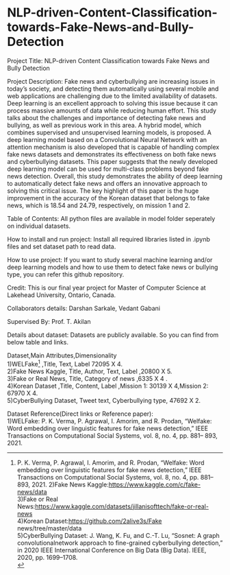 # NLP-driven-Content-Classification-towards-Fake-News-and-Bully-Detection
Project Title: NLP-driven Content Classification towards Fake News and Bully Detection

Project Description: Fake news and cyberbullying are increasing issues in today’s society, and detecting them automatically using several mobile and web applications are challenging due to the limited availability of datasets. Deep learning is an excellent approach to solving this issue because it can process massive amounts of data while reducing human effort. This study talks about the challenges and importance of detecting fake news and bullying, as well as previous work in this area. A hybrid model, which combines supervised and unsupervised learning models, is proposed. A deep learning model based on a Convolutional Neural Network with an attention mechanism is also developed that is capable of handling complex fake news datasets and demonstrates its effectiveness on both fake news and cyberbullying datasets. This paper suggests that the newly developed deep learning model can be used for multi-class problems beyond fake news detection. Overall, this study demonstrates the ability of deep learning to automatically detect fake news and offers an innovative approach to solving this critical issue. The key highlight of this paper is the huge improvement in the accuracy of the Korean dataset that belongs to fake news, which is 18.54 and 24.79, respectively, on mission 1 and 2.

Table of Contents: All python files are available in model folder seperately on individual datasets. 

How to install and run project: Install all required libraries listed in .ipynb files and set dataset path to read data.

How to use project: If you want to study several machine learning and/or deep learning models and how to use them to detect fake news or bullying type, you can refer this github repository.

Credit: This is our final year project for Master of Computer Science at Lakehead University, Ontario, Canada. 

Collaborators details: Darshan Sarkale, Vedant Gabani

Supervised By: Prof. T. Akilan

Details about dataset:
Datasets are  publicly available. So you can find from below table and links.


Dataset,Main Attributes,Dimensionality <br>
1)WELFake[^1]	,Title, Text, Label	72095 X 4. <br>
2)Fake News Kaggle,	Title, Author, Text, Label	,20800 X 5. <br>
3)Fake or Real News,	Title, Category of news	,6335 X 4 . <br>
4)Korean Dataset	,Title, Content, Label	,Mission 1: 30139 X 4,Mission 2: 67970 X 4. <br>
5)CyberBullying Dataset,	Tweet text, Cyberbullying type,	47692 X 2. <br>

Dataset Reference(Direct links or Reference paper): <br>
1)WELFake: P. K. Verma, P. Agrawal, I. Amorim, and R. Prodan, “Welfake: Word
embedding over linguistic features for fake news detection,” IEEE
Transactions on Computational Social Systems, vol. 8, no. 4, pp. 881–
893, 2021.
[^1]:  P. K. Verma, P. Agrawal, I. Amorim, and R. Prodan, “Welfake: Word
embedding over linguistic features for fake news detection,” IEEE
Transactions on Computational Social Systems, vol. 8, no. 4, pp. 881–
893, 2021.
2)Fake News Kaggle:https://www.kaggle.com/c/fake-news/data <br>
3)Fake or Real News:https://www.kaggle.com/datasets/jillanisofttech/fake-or-real-news <br>
4)Korean Dataset:https://github.com/2alive3s/Fake news/tree/master/data <br>
5)CyberBullying Dataset: J. Wang, K. Fu, and C.-T. Lu, “Sosnet: A graph convolutionalnetwork approach to fine-grained cyberbullying detection,” in 2020 IEEE International Conference on Big Data (Big Data). IEEE, 2020, pp. 1699–1708. <br>

